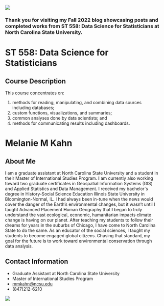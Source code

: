 ![](https://geospatialmedia.s3.amazonaws.com/wp-content/uploads/2019/03/Data-Science-vs.-Big-Data-vs.jpg)

### Thank you for visiting my Fall 2022 blog showcasing posts and completed works from ST 558: Data Science for Statisticians at North Carolina State University.

# ST 558: Data Science for Statisticians 
## Course Description
This course concentrates on:  
1. methods for reading, manipulating, and combining data sources including databases;  
2. custom functions, visualizations, and summaries;  
3. common analyses done by data scientists; and  
4. methods for communicating results including dashboards.

# Melanie M Kahn
## About Me
I am a graduate assistant at North Carolina State University and a student in their Master of International Studies Program.  I am currently also working toward two graduate certificates in Geospatial Information Systems (GIS) and Applied Statistics and Data Management.   I received my bachelor's degree in History-Social Science Education Illinois State University in Bloomington-Normal, IL.  I had always been in-tune when the news would cover the danger of the Earth’s environmental changes, but it wasn’t until I taught Advanced Placement Human Geography that I began to truly understand the vast ecological, economic, humanitarian impacts climate change is having on our planet. After teaching my students to follow their dreams for years in the suburbs of Chicago, I have come to North Carolina State to do the same.  As an educator of the social sciences, I taught my students to become engaged global citizens.  Chasing that standard, my goal for the future is to work toward environmental conservation through data analysis.  
## Contact Information
- Graduate Assistant at North Carolina State University
- Master of International Studies Program
- mmkahn@ncsu.edu
- (847)212-6210

![](https://www.iec.org/portals/51/NcState.jpg)
